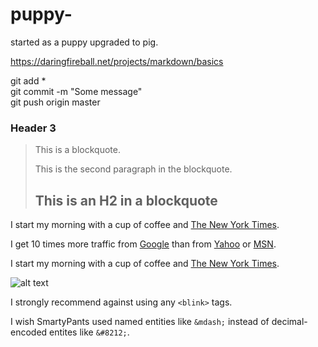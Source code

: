 # puppy-
started as a puppy upgraded to pig. 

https://daringfireball.net/projects/markdown/basics



git add *  
git commit -m "Some message"  
git push origin master  


### Header 3

> This is a blockquote.
> 
> This is the second paragraph in the blockquote.
>
> ## This is an H2 in a blockquote

<p>I start my morning with a cup of coffee and
<a href="http://www.nytimes.com/">The New York Times</a>.</p>



<p>I get 10 times more traffic from <a href="http://google.com/"
title="Google">Google</a> than from <a href="http://search.yahoo.com/"
title="Yahoo Search">Yahoo</a> or <a href="http://search.msn.com/"
title="MSN Search">MSN</a>.</p>

<p>I start my morning with a cup of coffee and
<a href="http://www.nytimes.com/">The New York Times</a>.</p>

<img src="/path/to/img.jpg" alt="alt text" title="Title" />

<p>I strongly recommend against using any
<code>&lt;blink&gt;</code> tags.</p>

<p>I wish SmartyPants used named entities like
<code>&amp;mdash;</code> instead of decimal-encoded
entites like <code>&amp;#8212;</code>.</p>